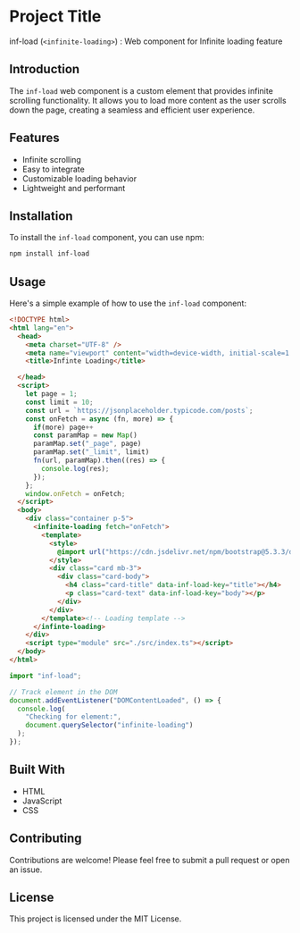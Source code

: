 # Project Title

inf-load (`<infinite-loading>`) : Web component for Infinite loading feature

## Introduction

The `inf-load` web component is a custom element that provides infinite scrolling functionality. It allows you to load more content as the user scrolls down the page, creating a seamless and efficient user experience.

## Features

- Infinite scrolling
- Easy to integrate
- Customizable loading behavior
- Lightweight and performant

## Installation

To install the `inf-load` component, you can use npm:

```bash
npm install inf-load
```

## Usage

Here's a simple example of how to use the `inf-load` component:

```html
<!DOCTYPE html>
<html lang="en">
  <head>
    <meta charset="UTF-8" />
    <meta name="viewport" content="width=device-width, initial-scale=1.0" />
    <title>Infinte Loading</title>

  </head>
  <script>
    let page = 1;
    const limit = 10;
    const url = `https://jsonplaceholder.typicode.com/posts`;
    const onFetch = async (fn, more) => {
      if(more) page++
      const paramMap = new Map()
      paramMap.set("_page", page)
      paramMap.set("_limit", limit)
      fn(url, paramMap).then((res) => {
        console.log(res);
      });
    };
    window.onFetch = onFetch;
  </script>
  <body>
    <div class="container p-5">
      <infinite-loading fetch="onFetch">
        <template>
          <style>
            @import url("https://cdn.jsdelivr.net/npm/bootstrap@5.3.3/dist/css/bootstrap.min.css");
          </style>
          <div class="card mb-3">
            <div class="card-body">
              <h4 class="card-title" data-inf-load-key="title"></h4>
              <p class="card-text" data-inf-load-key="body"></p>
            </div>
          </div>
        </template><!-- Loading template -->
      </infinte-loading>
    </div>
    <script type="module" src="./src/index.ts"></script>
  </body>
</html>
```

```javascript
import "inf-load";

// Track element in the DOM
document.addEventListener("DOMContentLoaded", () => {
  console.log(
    "Checking for element:",
    document.querySelector("infinite-loading")
  );
});
```

## Built With

- HTML
- JavaScript
- CSS

## Contributing

Contributions are welcome! Please feel free to submit a pull request or open an issue.

## License

This project is licensed under the MIT License.
